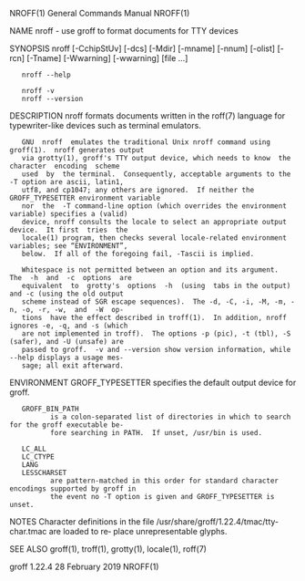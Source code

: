 NROFF(1)                                General Commands Manual                               NROFF(1)

NAME
       nroff - use groff to format documents for TTY devices

SYNOPSIS
       nroff [-CchipStUv] [-dcs] [-Mdir] [-mname] [-nnum] [-olist] [-rcn] [-Tname] [-Wwarning]
             [-wwarning] [file ...]

       nroff --help

       nroff -v
       nroff --version

DESCRIPTION
       nroff formats documents written in the roff(7) language for  typewriter-like  devices  such  as
       terminal emulators.

       GNU  nroff  emulates the traditional Unix nroff command using groff(1).  nroff generates output
       via grotty(1), groff's TTY output device, which needs to know  the  character  encoding  scheme
       used  by  the terminal.  Consequently, acceptable arguments to the -T option are ascii, latin1,
       utf8, and cp1047; any others are ignored.  If neither the GROFF_TYPESETTER environment variable
       nor  the  -T command-line option (which overrides the environment variable) specifies a (valid)
       device, nroff consults the locale to select an appropriate output device.  It first  tries  the
       locale(1) program, then checks several locale-related environment variables; see “ENVIRONMENT”,
       below.  If all of the foregoing fail, -Tascii is implied.

       Whitespace is not permitted between an option and its argument.  The  -h  and  -c  options  are
       equivalent  to  grotty's  options  -h  (using  tabs in the output) and -c (using the old output
       scheme instead of SGR escape sequences).  The -d, -C, -i, -M, -m, -n, -o, -r, -w,  and  -W  op‐
       tions  have the effect described in troff(1).  In addition, nroff ignores -e, -q, and -s (which
       are not implemented in troff).  The options -p (pic), -t (tbl), -S (safer), and -U (unsafe) are
       passed to groff.  -v and --version show version information, while --help displays a usage mes‐
       sage; all exit afterward.

ENVIRONMENT
       GROFF_TYPESETTER
              specifies the default output device for groff.

       GROFF_BIN_PATH
              is a colon-separated list of directories in which to search for the groff executable be‐
              fore searching in PATH.  If unset, /usr/bin is used.

       LC_ALL
       LC_CTYPE
       LANG
       LESSCHARSET
              are pattern-matched in this order for standard character encodings supported by groff in
              the event no -T option is given and GROFF_TYPESETTER is unset.

NOTES
       Character definitions in the file /usr/share/groff/1.22.4/tmac/tty-char.tmac are loaded to  re‐
       place unrepresentable glyphs.

SEE ALSO
       groff(1), troff(1), grotty(1), locale(1), roff(7)

groff 1.22.4                               28 February 2019                                   NROFF(1)
